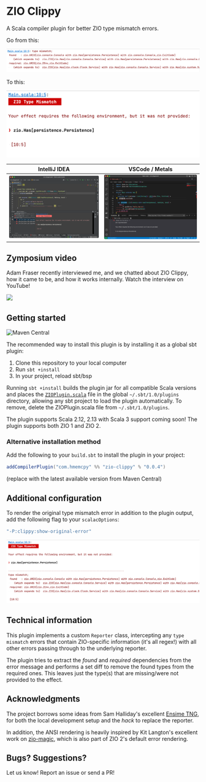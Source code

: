 # ZIO Clippy

A Scala compiler plugin for better ZIO type mismatch errors.

Go from this:

![](.github/img/before.png)

To this:

![](.github/img/after.png)

IntelliJ IDEA   |  VSCode / Metals
:--------------:|:---------------:
![](.github/img/main.png) | ![](.github/img/vscode.png)

## Zymposium video

Adam Fraser recently interviewed me, and we chatted about ZIO Clippy, how it came to be, and how it works internally. Watch the interview on YouTube!

[<img src="https://i.ytimg.com/vi/EmhgOS5V1pA/maxresdefault.jpg" width="50%">](https://www.youtube.com/watch?v=EmhgOS5V1pA "Zymposium with Igal Tabachnik - ZIO Clippy")

## Getting started

![Maven Central](https://img.shields.io/maven-central/v/com.hmemcpy/zio-clippy_2.12.svg?style=flat-square)

The recommended way to install this plugin is by installing it as a global sbt plugin:

1. Clone this repository to your local computer
2. Run `sbt +install`
3. In your project, reload sbt/bsp

Running `sbt +install` builds the plugin jar for all compatible Scala versions and places the [`ZIOPlugin.scala`](https://github.com/hmemcpy/zio-clippy/blob/master/project/ZIOPlugin.scala) file in the global `~/.sbt/1.0/plugins` directory, allowing any sbt project to load the plugin automatically. To remove, delete the ZIOPlugin.scala file from `~/.sbt/1.0/plugins`.

The plugin supports Scala 2.12, 2.13 with Scala 3 support coming soon! The plugin supports both ZIO 1 and ZIO 2.

### Alternative installation method

Add the following to your `build.sbt` to install the plugin in your project:

```scala
addCompilerPlugin("com.hmemcpy" %% "zio-clippy" % "0.0.4")
```

(replace with the latest available version from Maven Central)


## Additional configuration

To render the original type mismatch error in addition to the plugin output, add the following flag to your `scalacOptions`:

```scala
"-P:clippy:show-original-error"
```

![](.github/img/full-error.png)


## Technical information

This plugin implements a custom `Reporter` class, intercepting any `type mismatch` errors that contain ZIO-specific information (it's all regex!) with all other errors passing through to the underlying reporter.

The plugin tries to extract the *found* and *required* dependencies from the error message and performs a set diff to remove the found types from the required ones. This leaves just the type(s) that are missing/were not provided to the effect.

## Acknowledgments

The project borrows some ideas from Sam Halliday's excellent [Ensime TNG](https://ensime.github.io/), for both the local development setup and the _hack_ to replace the reporter.

In addition, the ANSI rendering is heavily inspired by Kit Langton's excellent work on [zio-magic](https://github.com/kitlangton/zio-magic), which is also part of ZIO 2's default error rendering.

## Bugs? Suggestions?

Let us know! Report an issue or send a PR!
